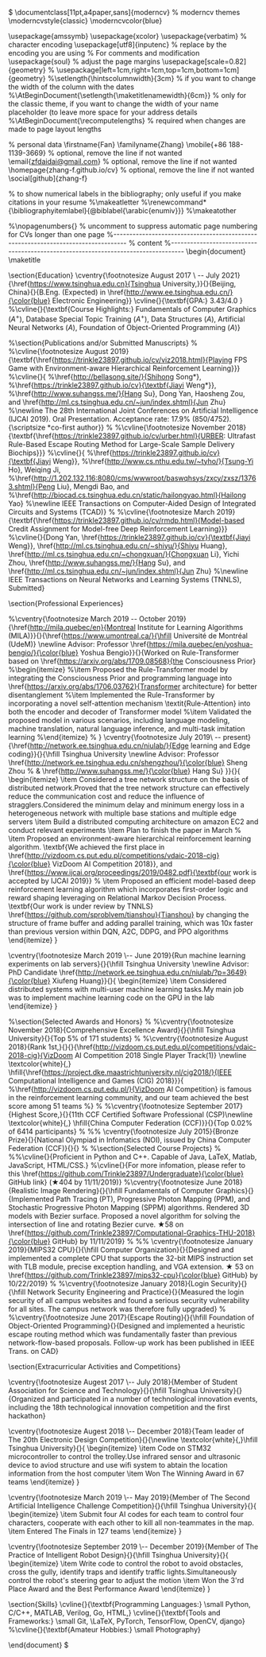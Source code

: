 $
\documentclass[11pt,a4paper,sans]{moderncv}
% moderncv themes
\moderncvstyle{classic}
\moderncvcolor{blue}

\usepackage{amssymb}
\usepackage{xcolor}
\usepackage{verbatim}
% character encoding
\usepackage[utf8]{inputenc}                   % replace by the encoding you are using
% For comments and modification
\usepackage{soul}
% adjust the page margins
\usepackage[scale=0.82]{geometry}
% \usepackage[left=1cm,right=1cm,top=1cm,bottom=1cm]{geometry}
%\setlength{\hintscolumnwidth}{3cm}						% if you want to change the width of the column with the dates
%\AtBeginDocument{\setlength{\maketitlenamewidth}{6cm}}  % only for the classic theme, if you want to change the width of your name placeholder (to leave more space for your address details
%\AtBeginDocument{\recomputelengths}                     % required when changes are made to page layout lengths


% personal data
\firstname{Fan}
\familyname{Zhang}
\mobile{+86 188-1139-3669}                    % optional, remove the line if not wanted
\email{zfdaidai@gmail.com}                      % optional, remove the line if not wanted
\homepage{zhang-f.github.io/cv}                % optional, remove the line if not wanted
\social[github]{zhang-f}

% to show numerical labels in the bibliography; only useful if you make citations in your resume
%\makeatletter
%\renewcommand*{\bibliographyitemlabel}{\@biblabel{\arabic{enumiv}}}
%\makeatother

%\nopagenumbers{}                             % uncomment to suppress automatic page numbering for CVs longer than one page
%----------------------------------------------------------------------------------
%            content
%----------------------------------------------------------------------------------
\begin{document}
\maketitle

\section{Education}
\cventry{\footnotesize August 2017 \\ -- July 2021}{\href{https://www.tsinghua.edu.cn}{Tsinghua University,}}{}{Beijing, China}{}{B.Eng. (Expected) in \href{http://www.ee.tsinghua.edu.cn/}{\color{blue} Electronic  Engineering}}
\cvline{}{\textbf{GPA:} 3.43/4.0 }
%\cvline{}{\textbf{Course Highlights:} Fundamentals of Computer Graphics ($A^+$), Database Special Topic Training ($A^+$), Data Structures ($A$), Artificial Neural Networks ($A$), Foundation of Object-Oriented Programming ($A$)}

%\section{Publications and/or Submitted Manuscripts}
%
%\cvline{\footnotesize August 2019}{\textbf{\href{https://trinkle23897.github.io/cv/viz2018.html}{Playing FPS Game with Environment-aware Hierarchical Reinforcement Learning}}}
%\cvline{}{
%\href{http://bellasong.site/}{Shihong Song*}, 
%\href{https://trinkle23897.github.io/cv}{\textbf{Jiayi Weng*}}, 
%\href{http://www.suhangss.me/}{Hang Su}, Dong Yan, Haosheng Zou, and \href{http://ml.cs.tsinghua.edu.cn/~jun/index.shtml}{Jun Zhu}
%\newline The 28th International Joint Conferences on Artificial Intelligence (IJCAI 2019). Oral Presentation. Acceptance rate: 17.9\% (850/4752). {\scriptsize *co-first author}}
%
%\cvline{\footnotesize November 2018}{\textbf{\href{https://trinkle23897.github.io/cv/urber.html}{URBER: Ultrafast Rule-Based Escape Routing Method for Large-Scale Sample Delivery Biochips}}}
%\cvline{}{
%\href{https://trinkle23897.github.io/cv}{\textbf{Jiayi Weng}}, 
%\href{http://www.cs.nthu.edu.tw/~tyho/}{Tsung-Yi Ho}, Weiqing Ji, 
%\href{http://1.202.132.116:8080/cms/wwwroot/baswqhsys/zxcy/zxsz/13763.shtml}{Peng Liu}, Mengdi Bao, and 
%\href{http://biocad.cs.tsinghua.edu.cn/static/hailongyao.html}{Hailong Yao}
%\newline IEEE Transactions on Computer-Aided Design of Integrated Circuits and Systems (TCAD)}
%
%\cvline{\footnotesize March 2019}{\textbf{\href{https://trinkle23897.github.io/cv/rmdp.html}{Model-based Credit Assignment for Model-free Deep Reinforcement Learning}}}
%\cvline{}{Dong Yan, \href{https://trinkle23897.github.io/cv}{\textbf{Jiayi Weng}},  \href{http://ml.cs.tsinghua.edu.cn/~shiyu/}{Shiyu Huang}, \href{http://ml.cs.tsinghua.edu.cn/~chongxuan/}{Chongxuan Li}, Yichi Zhou, \href{http://www.suhangss.me/}{Hang Su}, and \href{http://ml.cs.tsinghua.edu.cn/~jun/index.shtml}{Jun Zhu}
%\newline IEEE Transactions on Neural Networks and Learning Systems (TNNLS), Submitted}

\section{Professional Experiences}

%\cventry{\footnotesize March 2019 -- October 2019}{\href{http://mila.quebec/en}{Montreal Institute for Learning Algorithms (MILA)}}{}{\href{https://www.umontreal.ca/}{\hfill Université de Montréal (UdeM)} \newline Advisor: Professor \href{https://mila.quebec/en/yoshua-bengio/}{\color{blue} Yoshua Bengio}}{}{Worked on Rule-Transformer based on \href{https://arxiv.org/abs/1709.08568}{the Consciousness Prior}
%\begin{itemize}
%\item Proposed the Rule-Transformer model by integrating the Consciousness Prior and programming language into \href{https://arxiv.org/abs/1706.03762}{Transformer architecture} for better disentanglement
%\item Implemented the Rule-Transformer by incorporating a novel self-attention mechanism \textit{Rule-Attention} into both the encoder and decoder of Transformer model
%\item Validated the proposed model in various scenarios, including language modeling, machine translation, natural language inference, and multi-task imitation learning
%\end{itemize}
% }
\cventry{\footnotesize July 2019\\ -- present}{\href{http://network.ee.tsinghua.edu.cn/niulab/}{Edge learning and Edge coding}}{}{\hfill Tsinghua University \newline Advisor: Professor 
	\href{http://network.ee.tsinghua.edu.cn/shengzhou/}{\color{blue} Sheng Zhou
		% \& \href{http://www.suhangss.me/}{\color{blue} Hang Su}
}}{}{ 
	\begin{itemize}
		\item Considered a tree network structure on the basis of distributed network.Proved that the tree network structure can effectively reduce the communication cost and reduce the influence of stragglers.Considered the minimum delay and minimum energy loss in a heterogeneous network with multiple base stations and multiple edge servers
		\item Build a distributed computing architecture on amazon EC2 and conduct relevant experiments
		\item Plan to finish the paper in March
%		\item Proposed an environment-aware hierarchical reinforcement learning algorithm. \textbf{We achieved the first place in \href{http://vizdoom.cs.put.edu.pl/competitions/vdaic-2018-cig}{\color{blue} VizDoom AI Competition 2018}}, and \href{https://www.ijcai.org/proceedings/2019/0482.pdf}{\textbf{our work is accepted by IJCAI 2019}}
%		\item Proposed an efficient model-based deep reinforcement learning algorithm which incorporates first-order logic and reward shaping leveraging on Relational Markov Decision Process. \textbf{Our work is under review by TNNLS} \href{https://github.com/sproblvem/tianshou}{Tianshou} by changing the structure of frame buffer and adding parallel training, which was 10x faster than previous version within DQN, A2C, DDPG, and PPO algorithms
	\end{itemize}
}

\cventry{\footnotesize March 2019 \\-- June 2019}{Run machine learning experiments on lab servers}{}{\hfill Tsinghua University \newline Advisor: PhD Candidate \href{http://network.ee.tsinghua.edu.cn/niulab/?p=3649}{\color{blue} Xiufeng Huang}}{}{
	\begin{itemize}
		\item Considered distributed systems with multi-user machine learning tasks.My main job was to implement machine learning code on the GPU in the lab
	\end{itemize}
}

%\section{Selected Awards and Honors}
%
%\cventry{\footnotesize November 2018}{Comprehensive Excellence Award}{}{\hfill Tsinghua University}{}{Top 5\% of 171 students}
%
%\cventry{\footnotesize August 2018}{Rank 1st,}{}{}{\href{http://vizdoom.cs.put.edu.pl/competitions/vdaic-2018-cig}{VizDoom AI Competition 2018 Single Player Track(1)} \newline \textcolor{white}{,} \hfill{\href{https://project.dke.maastrichtuniversity.nl/cig2018/}{IEEE Computational Intelligence and Games (CIG) 2018}}}{
%\href{http://vizdoom.cs.put.edu.pl/}{VizDoom AI Competition} is famous in the reinforcement learning community, and our team achieved the best score among 51 teams
%}
%
%\cventry{\footnotesize September 2017}{Highest Score,}{}{11th CCF Certified Software Professional (CSP)\newline \textcolor{white}{,} \hfill{China Computer Federation (CCF)}}{}{Top 0.02\% of 6414 participants}
%
%% \cventry{\footnotesize July 2015}{Bronze Prize}{}{National Olympiad in Infomatics (NOI), issued by China Computer Federation (CCF)}{}{}
%
%\section{Selected Course Projects}
%
%%\cvline{}{Proficient in Python and C++. Capable of Java, LaTeX, Matlab, JavaScript, HTML/CSS.}
%\cvline{}{For more infomation, please refer to this \href{https://github.com/Trinkle23897/Undergraduate}{\color{blue} GitHub link} ($\bigstar$404 by 11/11/2019)}
%\cventry{\footnotesize June 2018}{Realistic Image Rendering}{}{\hfill  Fundamentals of Computer Graphics}{}{Implemented Path Tracing (PT), Progressive Photon Mapping (PPM), and Stochastic Progressive Photon Mapping (SPPM) algorithms. Rendered 3D models with Bezier surface. Proposed a novel algorithm for solving the intersection of line and rotating Bezier curve. $\bigstar$58 on \href{https://github.com/Trinkle23897/Computational-Graphics-THU-2018}{\color{blue} GitHub} by 11/11/2019}
%
%% \cventry{\footnotesize January 2019}{MIPS32 CPU}{}{\hfill Computer Organization}{}{Designed and implemented a complete CPU that supports the 32-bit MIPS instruction set with TLB module, precise exception handling, and VGA extension. $\bigstar$ 53 on \href{https://github.com/Trinkle23897/mips32-cpu}{\color{blue} GitHub} by 10/22/2019}
%
%\cventry{\footnotesize January 2018}{Login Security}{}{\hfill Network Security Engineering and Practice}{}{Measured the login security of all campus websites and found a serious security vulnerability for all sites. The campus network was therefore fully upgraded}
%
%\cventry{\footnotesize June 2017}{Escape Routing}{}{\hfill Foundation of Object-Oriented Programming}{}{Designed and implemented a heuristic escape routing method which was fundamentally faster than previous network-flow-based proposals. Follow-up work has been published in IEEE Trans. on CAD}

\section{Extracurricular Activities and Competitions}

\cventry{\footnotesize Augest 2017 \\-- July 2018}{Member of Student Association for Science and Technology}{}{\hfill Tsinghua University}{}{Organized and participated in a number of technological innovation events, including the 18th technological innovation competition and the first hackathon}

\cventry{\footnotesize Augest 2018 \\-- December 2018}{Team leader of The 20th Electronic Design Competition}{}{\newline \textcolor{white}{,}\hfill Tsinghua University}{}{
	\begin{itemize}
		\item Code on STM32 microcontroller to control the trolley.Use infrared sensor and ultrasonic device to aviod structure and use wifi system to abtain the location information from the host computer
		\item Won The Winning Award in 67 teams
	\end{itemize}
}

\cventry{\footnotesize March 2019 \\-- May 2019}{Member of The Second Artificial Intelligence Challenge Competition}{}{\hfill Tsinghua University}{}{
	\begin{itemize}
		\item Submit four AI codes for each team to control four characters, cooperate with each other to kill all non-teammates in the map.
		\item Entered The Finals in 127 teams
	\end{itemize}
}

\cventry{\footnotesize September 2019 \\-- December 2019}{Member of The Practice of Intelligent Robot Design}{}{\hfill Tsinghua University}{}{
	\begin{itemize}
		\item Write code to control the robot to avoid obstacles, cross the gully, identify traps and identify traffic lights.Simultaneously control the robot's steering gear to adjust the motion
		\item Won the 3'rd Place Award and the Best Performance Award
	\end{itemize}
}

\section{Skills}
\cvline{}{\textbf{Programming Languages:} \small Python, C/C++, MATLAB, Verilog, Go, HTML,}
\cvline{}{\textbf{Tools and Frameworks:} \small Git, \LaTeX, PyTorch, TensorFlow, OpenCV, django}
%\cvline{}{\textbf{Amateur Hobbies:} \small Photography}

\end{document}
$

